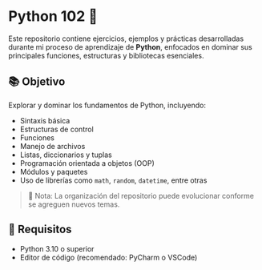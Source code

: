 # Python 102 🚀

Este repositorio contiene ejercicios, ejemplos y prácticas desarrolladas durante mi proceso de aprendizaje de **Python**, enfocados en dominar sus principales funciones, estructuras y bibliotecas esenciales.

## 📚 Objetivo

Explorar y dominar los fundamentos de Python, incluyendo:

- Sintaxis básica
- Estructuras de control
- Funciones
- Manejo de archivos
- Listas, diccionarios y tuplas
- Programación orientada a objetos (OOP)
- Módulos y paquetes
- Uso de librerías como `math`, `random`, `datetime`, entre otras

> 📝 Nota: La organización del repositorio puede evolucionar conforme se agreguen nuevos temas.

## 🚀 Requisitos

- Python 3.10 o superior
- Editor de código (recomendado: PyCharm o VSCode)
